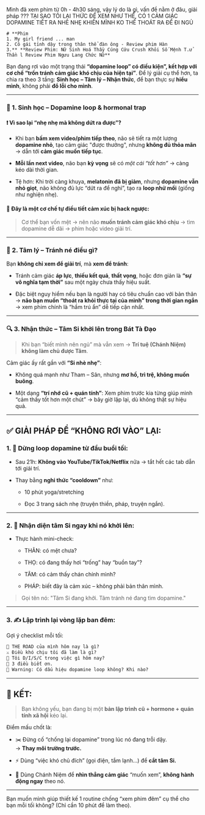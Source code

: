 Mình đã xem phim từ 0h - 4h30 sáng, vậy lý do là gì, vấn đề nằm ở đâu, giải pháp ??? 
TẠI SAO TÔI LẠI THỨC ĐỂ XEM NHƯ THẾ, CÓ 1 CẢM GIÁC DOPAMINE TIẾT RA NHÈ NHẸ KHIẾN MÌNH KO THỂ THOÁT RA ĐỂ ĐI NGỦ
```
# **Phim  
1. My girl friend ... man  
2. Cô gái tỉnh dậy trong thân thể đàn ông - Review phim Hàn  
3.** **Review Phim: Nữ Sinh Hoá Thầy Cúng Cứu Crush Khỏi Số Mệnh T.ử Thần l Review Phim Ngưu Lang Chức Nữ**
```


Bạn đang rơi vào một trạng thái **“dopamine loop” có điều kiện”, kết hợp với cơ chế “trốn tránh cảm giác khó chịu của hiện tại”**. Để lý giải cụ thể hơn, ta chia ra theo 3 tầng: **Sinh học – Tâm lý – Nhận thức**, để bạn thực sự **hiểu mình**, không phải **đổ lỗi cho mình**.

---

### 🧪 1. **Sinh học – Dopamine loop & hormonal trap**

#### ❗ **Vì sao lại “nhẹ nhẹ mà không dứt ra được”?**

- Khi bạn **bấm xem video/phim tiếp theo**, não sẽ tiết ra một lượng **dopamine nhỏ**, tạo cảm giác "được thưởng", nhưng **không đủ thỏa mãn** → dẫn tới **cảm giác muốn tiếp tục**.
    
- **Mỗi lần next video**, não bạn **kỳ vọng** sẽ có _một cái “tốt hơn”_ → càng kéo dài thời gian.
    
- Tệ hơn: Khi trời càng khuya, **melatonin đã bị giảm**, nhưng **dopamine vẫn nhỏ giọt**, não không đủ lực “dứt ra để nghỉ”, tạo ra **loop nhử mồi** (giống như nghiện nhẹ).
    

#### 💊 Đây là một cơ chế **tự điều tiết cảm xúc bị hack ngược**:

> Cơ thể bạn vốn mệt → nên não **muốn tránh cảm giác khó chịu** → tìm dopamine dễ dãi → phim hoặc video giải trí.

---

### 🧠 2. **Tâm lý – Tránh né điều gì?**

Bạn **không chỉ xem để giải trí**, mà **xem để tránh**:

- Tránh cảm giác **áp lực**, **thiếu kết quả**, **thất vọng**, hoặc đơn giản là **“sự vô nghĩa tạm thời”** sau một ngày chưa thấy hiệu suất.
    
- Đặc biệt nguy hiểm nếu bạn là người hay có tiêu chuẩn cao với bản thân → **não bạn muốn “thoát ra khỏi thực tại của mình” trong thời gian ngắn** → xem phim chính là “hầm trú ẩn” dễ tiếp cận nhất.
    

---

### 🔍 3. **Nhận thức – Tâm Si khởi lên trong Bát Tà Đạo**

> Khi bạn “biết mình nên ngủ” mà vẫn xem → **Trí tuệ (Chánh Niệm) không làm chủ được Tâm**.

Cảm giác ấy rất gần với **“Si nhè nhẹ”**:

- Không quá mạnh như Tham – Sân, nhưng **mơ hồ, trì trệ, không muốn buông**.
    
- Một dạng **“trí nhớ cũ + quán tính”**: Xem phim trước kia từng giúp mình “cảm thấy tốt hơn một chút” → bây giờ lặp lại, dù không thật sự hiệu quả.
    

---

## ✅ GIẢI PHÁP ĐỂ “KHÔNG RƠI VÀO” LẠI:

### 1. 🔄 **Dừng loop dopamine** từ đầu buổi tối:

- Sau 21h: **Không vào YouTube/TikTok/Netflix** nữa → tắt hết các tab dẫn tới giải trí.
    
- Thay bằng **nghi thức “cooldown”** như:
    
    - 10 phút yoga/stretching
        
    - Đọc 3 trang sách nhẹ (truyện thiền, pháp, truyện ngắn).
        

---

### 2. 🧘 **Nhận diện tâm Si ngay khi nó khởi lên:**

- Thực hành mini-check:
    
    - THÂN: có mệt chưa?
        
    - THỌ: có đang thấy hơi “trống” hay “buồn tay”?
        
    - TÂM: có cảm thấy chán chính mình?
        
    - PHÁP: biết đây là cảm xúc – không phải bản thân mình.
        

> Gọi tên nó: "Tâm Si đang khởi. Tâm tránh né đang tìm dopamine."

---

### 3. ✍️ **Lập trình lại vòng lặp ban đêm**:

Gợi ý checklist mỗi tối:

```markdown
🧠 THE ROAD của mình hôm nay là gì?
⚔️ Điều khó chịu tôi đã làm là gì?
🎯 Tôi D/I/S/C trong việc gì hôm nay?
🧘 3 điều biết ơn.
🚨 Warning: Có dấu hiệu dopamine loop không? Khi nào?
```

---

## 🎯 KẾT:

> Bạn không yếu, bạn đang bị một **bản lập trình cũ + hormone + quán tính xã hội** kéo lại.

Điểm mấu chốt là:

- ✂️ Đừng cố “chống lại dopamine” trong lúc nó đang trỗi dậy.  
    → **Thay môi trường trước.**
    
- ⚡ Dùng “việc khó chủ đích” (gọi điện, tắm lạnh...) để **cắt tâm Si.**
    
- 🧘 Dùng Chánh Niệm để **nhìn thẳng cảm giác** “muốn xem”, **không hành động ngay** theo nó.
    

---

Bạn muốn mình giúp thiết kế 1 routine chống “xem phim đêm” cụ thể cho bạn mỗi tối không? (Chỉ cần 10 phút để làm theo).